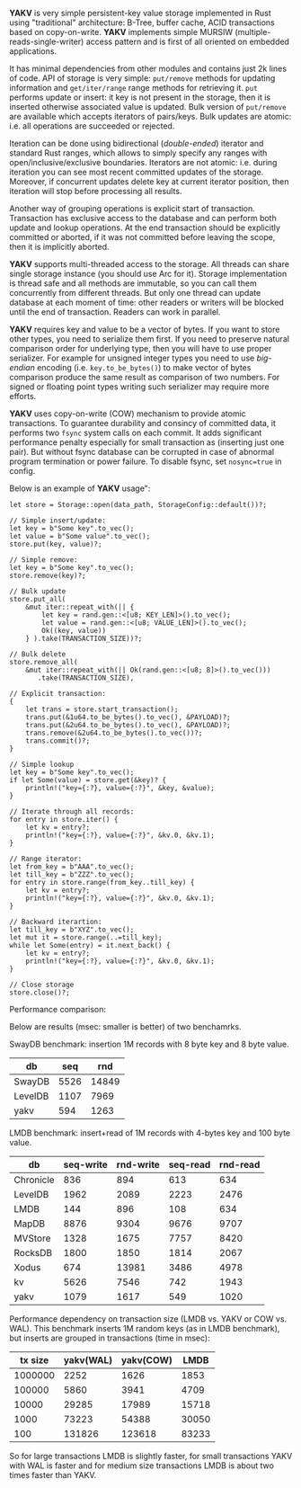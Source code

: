 **YAKV** is very simple persistent-key value storage implemented in Rust
using "traditional" architecture: B-Tree, buffer cache, ACID transactions based on copy-on-write.
**YAKV** implements simple MURSIW (multiple-reads-single-writer) access pattern
and is first of all oriented on embedded applications.

It has minimal dependencies from other modules and contains just 2k lines of code.
API of storage is very simple: `put/remove` methods for updating information
and `get/iter/range` range methods for retrieving it.
`put` performs update or insert: it key is not present in the storage, then it is inserted
otherwise associated value is updated. Bulk version of `put/remove` are available which accepts iterators
of pairs/keys. Bulk updates are atomic: i.e. all operations are succeeded or rejected.

Iteration can be done using bidirectional (_double-ended_) iterator and standard Rust ranges, which
allows to simply specify any ranges with open/inclusive/exclusive boundaries. Iterators are not atomic:
i.e. during iteration you can see most recent committed updates of the storage. Moreover,
if concurrent updates delete key at current iterator position, then iteration will stop before processing all results.

Another way of grouping operations is explicit start of transaction.
Transaction has exclusive access to the database and can perform both update and lookup operations.
At the end transaction should be explicitly committed or aborted, if it was not committed before leaving the scope,
then it is implicitly aborted.

**YAKV** supports multi-threaded access to the storage. All threads can share single storage instance (you should use Arc for it).
Storage implementation is thread safe and all methods are immutable, so you can call them concurrently from different threads.
But only one thread can update database at each moment of time: other readers or writers will be blocked until the end of transaction.
Readers can work in parallel.

**YAKV** requires key and value to be a vector of bytes. If you want to store other types, you need to serialize them first.
If you need to preserve natural comparison order for underlying type, then you will have to use proper serializer.
For example for unsigned integer types you need to use _big-endian_ encoding (i.e. `key.to_be_bytes()`)
to make vector of bytes comparison produce the same result as comparison of two numbers.
For signed or floating point types writing such serializer may require more efforts.

**YAKV** uses copy-on-write (COW) mechanism to provide atomic transactions.
To guarantee durability and consincy of committed data, it performs two `fsync` system calls on each commit.
It adds significant performance penalty especially for small transaction as (inserting just one pair).
But without fsync database can be corrupted in case of abnormal program termination or power failure.
To disable fsync, set `nosync=true` in config.

Below is an example of **YAKV** usage":

```
let store = Storage::open(data_path, StorageConfig::default())?;

// Simple insert/update:
let key = b"Some key".to_vec();
let value = b"Some value".to_vec();
store.put(key, value)?;

// Simple remove:
let key = b"Some key".to_vec();
store.remove(key)?;

// Bulk update
store.put_all(
	&mut iter::repeat_with(|| {
	    let key = rand.gen::<[u8; KEY_LEN]>().to_vec();
	    let value = rand.gen::<[u8; VALUE_LEN]>().to_vec();
        Ok((key, value))
	} ).take(TRANSACTION_SIZE))?;

// Bulk delete
store.remove_all(
    &mut iter::repeat_with(|| Ok(rand.gen::<[u8; 8]>().to_vec()))
       .take(TRANSACTION_SIZE),

// Explicit transaction:
{
    let trans = store.start_transaction();
    trans.put(&1u64.to_be_bytes().to_vec(), &PAYLOAD)?;
    trans.put(&2u64.to_be_bytes().to_vec(), &PAYLOAD)?;
    trans.remove(&2u64.to_be_bytes().to_vec())?;
    trans.commit()?;
}

// Simple lookup
let key = b"Some key".to_vec();
if let Some(value) = store.get(&key)? {
    println!("key={:?}, value={:?}", &key, &value);
}

// Iterate through all records:
for entry in store.iter() {
    let kv = entry?;
	println!("key={:?}, value={:?}", &kv.0, &kv.1);
}

// Range iterator:
let from_key = b"AAA".to_vec();
let till_key = b"ZZZ".to_vec();
for entry in store.range(from_key..till_key) {
    let kv = entry?;
	println!("key={:?}, value={:?}", &kv.0, &kv.1);
}

// Backward iterartion:
let till_key = b"XYZ".to_vec();
let mut it = store.range(..=till_key);
while let Some(entry) = it.next_back() {
    let kv = entry?;
	println!("key={:?}, value={:?}", &kv.0, &kv.1);
}

// Close storage
store.close()?;
```

Performance comparison:

Below are results (msec: smaller is better) of two benchamrks.

SwayDB benchmark: insertion 1M records with 8 byte key and 8 byte value.

| db      |  seq  |  rnd  |
| ------- | ----- | ----- |
| SwayDB  | 5526  | 14849 |
| LevelDB | 1107  | 7969  |
| yakv    |  594  | 1263  |


LMDB benchmark: insert+read of 1M records with 4-bytes key and 100 byte value.

| db        | seq-write | rnd-write | seq-read | rnd-read |
| --------- | --------- | --------- | -------- | -------- |
| Chronicle | 836       | 894       | 613      | 634      |
| LevelDB   | 1962      | 2089      | 2223     | 2476     |
| LMDB      | 144       | 896       | 108      | 634      |
| MapDB     | 8876      | 9304      | 9676     | 9707     |
| MVStore   | 1328      | 1675      | 7757     | 8420     |
| RocksDB   | 1800      | 1850      | 1814     | 2067     |
| Xodus     | 674       | 13981     | 3486     | 4978     |
| kv        | 5626      | 7546      | 742      | 1943     |
| yakv      | 1079      | 1617      | 549      | 1020     |


Performance dependency on transaction size (LMDB vs. YAKV or COW vs. WAL).
This benchmark inserts 1M random keys (as in LMDB benchmark),
but inserts are grouped in transactions (time in msec):

| tx size |  yakv(WAL) |  yakv(COW) |  LMDB  |
| ------- | ---------- | ---------- | ------ |
| 1000000 |       2252 |       1626 |   1853 |
| 100000  |       5860 |       3941 |   4709 |
| 10000   |      29285 |      17989 |  15718 |
| 1000    |      73223 |      54388 |  30050 |
| 100     |     131826 |     123618 |  83233 |

So for large transactions LMDB is slightly faster, for small transactions YAKV with WAL is faster
and for medium size transactions LMDB is about two times faster than YAKV.
